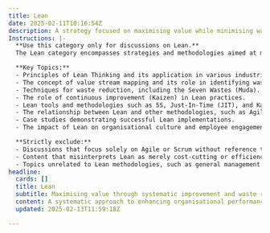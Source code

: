 ```yaml
---
title: Lean
date: 2025-02-11T10:16:54Z
description: A strategy focused on maximising value while minimising waste, originating from the Toyota Production System.
Instructions: |-
  **Use this category only for discussions on Lean.**  
  The Lean category encompasses strategies and methodologies aimed at maximising value while minimising waste, primarily derived from the principles of the Toyota Production System. This category focuses on the continuous improvement of processes, efficiency, and the elimination of non-value-adding activities.

  **Key Topics:**
  - Principles of Lean Thinking and its application in various industries.
  - The concept of value stream mapping and its role in identifying waste.
  - Techniques for waste reduction, including the Seven Wastes (Muda).
  - The role of continuous improvement (Kaizen) in Lean practices.
  - Lean tools and methodologies such as 5S, Just-In-Time (JIT), and Kanban.
  - The relationship between Lean and other methodologies, such as Agile and Six Sigma.
  - Case studies demonstrating successful Lean implementations.
  - The impact of Lean on organisational culture and employee engagement.

  **Strictly exclude:**
  - Discussions that focus solely on Agile or Scrum without reference to Lean principles.
  - Content that misinterprets Lean as merely cost-cutting or efficiency without considering value creation.
  - Topics unrelated to Lean methodologies, such as general management theories or unrelated business strategies.
headline:
  cards: []
  title: Lean
  subtitle: Maximising value through systematic improvement and waste reduction, inspired by principles from manufacturing and management experts.
  content: A systematic approach to enhancing organisational performance by identifying and eliminating inefficiencies. Posts should explore value stream mapping, flow optimisation, continuous improvement, and the integration of feedback loops, drawing insights from management theories and practices to foster a culture of learning and adaptability.
  updated: 2025-02-13T11:59:18Z

---
```


